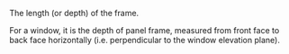 The length (or depth) of the frame.

For a window, it is the depth of panel frame, measured from front face to back face horizontally (i.e. perpendicular to the window elevation plane).
